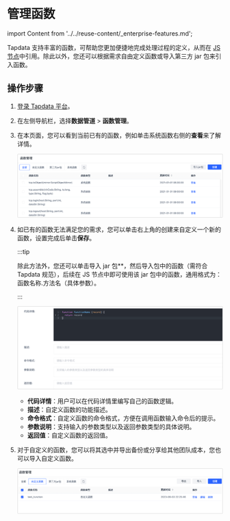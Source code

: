 # 管理函数

import Content from '../../reuse-content/_enterprise-features.md';

<Content />

Tapdata 支持丰富的函数，可帮助您更加便捷地完成处理过程的定义，从而在 [JS 节点](../data-pipeline/data-development/process-node#js-process)中引用。除此以外，您还可以根据需求自由定义函数或导入第三方 jar 包来引入函数。

## 操作步骤

1. [登录 Tapdata 平台](../log-in.md)。

2. 在左侧导航栏，选择**数据管道** > **函数管理**。

3. 在本页面，您可以看到当前已有的函数，例如单击系统函数右侧的**查看**来了解详情。

   ![查看函数](../../images/view_functions.png)

4. 如已有的函数无法满足您的需求，您可以单击右上角的创建来自定义一个新的函数，设置完成后单击**保存**。

   :::tip

   除此方法外，您还可以单击导入 jar 包**，然后导入包中的函数（需符合 Tapdata 规范），后续在 JS 节点中即可使用该 jar 包中的函数，通用格式为：函数名称.方法名（具体参数）。

   :::

   ![](../../images/create_function.png)

   - **代码详情**：用户可以在代码详情里编写自己的函数逻辑。
   - **描述**：自定义函数的功能描述。
   - **命令格式**：自定义函数的命令格式，方便在调用函数输入命令后的提示。
   - **参数说明**：支持输入的参数类型以及返回参数类型的具体说明。
   - **返回值**：自定义函数的返回值。

5. 对于自定义的函数，您可以将其选中并导出备份或分享给其他团队成本，您也可以导入自定义函数。

   ![导入/导出函数](../../images/import_export_functions.png)
